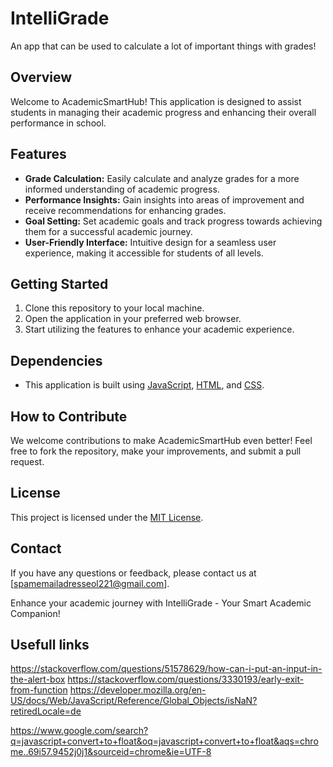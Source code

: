 # IntelliGrade
An app that can be used to calculate a lot of important things with grades!
## Overview
Welcome to AcademicSmartHub! This application is designed to assist students in managing their academic progress and enhancing their overall performance in school.

## Features
- **Grade Calculation:** Easily calculate and analyze grades for a more informed understanding of academic progress.
- **Performance Insights:** Gain insights into areas of improvement and receive recommendations for enhancing grades.
- **Goal Setting:** Set academic goals and track progress towards achieving them for a successful academic journey.
- **User-Friendly Interface:** Intuitive design for a seamless user experience, making it accessible for students of all levels.

## Getting Started
1. Clone this repository to your local machine.
2. Open the application in your preferred web browser.
3. Start utilizing the features to enhance your academic experience.

## Dependencies
- This application is built using [JavaScript](https://developer.mozilla.org/en-US/docs/Web/JavaScript), [HTML](https://developer.mozilla.org/en-US/docs/Web/HTML), and [CSS](https://developer.mozilla.org/en-US/docs/Web/CSS).

## How to Contribute
We welcome contributions to make AcademicSmartHub even better! Feel free to fork the repository, make your improvements, and submit a pull request.

## License
This project is licensed under the [MIT License](LICENSE).

## Contact
If you have any questions or feedback, please contact us at [spamemailadresseol221@gmail.com].

Enhance your academic journey with IntelliGrade - Your Smart Academic Companion!

## Usefull links
https://stackoverflow.com/questions/51578629/how-can-i-put-an-input-in-the-alert-box
https://stackoverflow.com/questions/3330193/early-exit-from-function
https://developer.mozilla.org/en-US/docs/Web/JavaScript/Reference/Global_Objects/isNaN?retiredLocale=de

https://www.google.com/search?q=javascript+convert+to+float&oq=javascript+convert+to+float&aqs=chrome..69i57.9452j0j1&sourceid=chrome&ie=UTF-8
